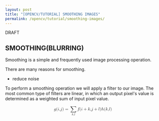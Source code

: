 ```yaml
---
layout: post
title: "[OPENCV/TUTORIAL] SMOOTHING IMAGES"
permalink: /opencv/tutorial/smoothing-images/
---
```


DRAFT

## SMOOTHING(BLURRING)

Smoothing is a simple and frequently used image processing operation.

There are many reasons for smoothing.

- reduce noise

To perform a smoothing operation we will apply a filter to our image. The most common type of filters are linear, in which an output pixel's value is determined as a weighted sum of input pixel value.

<math xmlns="http://www.w3.org/1998/Math/MathML" display="block">
 <semantics>
  <mrow>
   <mi>g</mi>
   <mrow>
    <mrow>
     <mo fence="true" stretchy="false">(</mo>
     <mrow>
      <mrow>
       <mi>i</mi>
       <mi>,</mi>
       <mi>j</mi>
      </mrow>
     </mrow>
     <mo fence="true" stretchy="false">)</mo>
    </mrow>
    <mo stretchy="false">=</mo>
    <mrow>
     <munderover>
      <mo stretchy="false">∑</mo>
      <mrow>
       <mi>k</mi>
       <mi>,</mi>
       <mi>l</mi>
      </mrow>
      <mrow/>
     </munderover>
     <mrow>
      <mi>f</mi>
      <mrow>
       <mo fence="true" stretchy="false">(</mo>
       <mrow>
        <mrow>
         <mrow>
          <mi>i</mi>
          <mo stretchy="false">+</mo>
          <mi>k</mi>
         </mrow>
         <mi>,</mi>
         <mrow>
          <mi>j</mi>
          <mo stretchy="false">+</mo>
          <mi>l</mi>
         </mrow>
        </mrow>
       </mrow>
       <mo fence="true" stretchy="false">)</mo>
      </mrow>
      <mi>h</mi>
      <mrow>
       <mo fence="true" stretchy="false">(</mo>
       <mrow>
        <mrow>
         <mi>k</mi>
         <mi>,</mi>
         <mi>l</mi>
        </mrow>
       </mrow>
       <mo fence="true" stretchy="false">)</mo>
      </mrow>
     </mrow>
    </mrow>
   </mrow>
  </mrow>
  <annotation encoding="StarMath 5.0">g(i, j) = sum from {k, l} to { } { f(i + k, j + l) h(k, l) }</annotation>
 </semantics>
</math>

